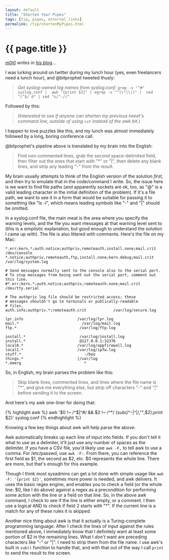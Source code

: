 ```yaml
---
layout: default
title: "Shorten Your Pipes"
tags: [tip, pipes, external_links]
permalink: /tip/shortenMyPipes.html
---
```


# {{ page.title }}

*[m0j0][1] writes in [his blog][2]...*

I was lurking around on twitter during my lunch hour (yes, even
freelancers need a lunch hour), and @bitprophet tweeted thusly:

> *Get syslog-owned log names from syslog.conf:*
> `grep -v "^#" syslog.conf | 
> awk "{print $2}" | egrep -v "^(\*|\|)" | 
> sed "/^$/ d" | sed "s/^-//"`

Followed by this:

> *(Interested to see if anyone can shorten my previous tweet's command
> line, outside of using `cut` instead of the awk bit.)*

I happen to love puzzles like this, and my lunch was almost immediately
followed by a long, boring conference call.

 @bitprophet's pipeline above is translated by my brain into the English:

> Find non-commented lines, grab the second space-delimited field, then
> filter out the ones that start with "\*" or "\|", then delete any blank
> lines, and strip any leading "\-" from the result.

My brain usually attempts to think of the English version of the solution
*first*, and then try to emulate that in the code/command I write. So,
the issue here is we want to find file paths (and apparently sockets are
ok, too, as "@" is a valid leading character in the initial definition
of the problem). If it's a file path, we want to see it in a form that
would be suitable for passing it to something like "ls -l", which means
leading symbols like "-" and "|" should be omitted.

In a syslog.conf file, the main meat is the area where you specify the
warning levels, and the file you want messages at that warning level sent
to (this is a simplistic explanation, but good enough to understand the
solution I came up with). The file is also littered with comments. Here's
the file on my Mac:

	*.err;kern.*;auth.notice;authpriv,remoteauth,install.none;mail.crit        /dev/console
	*.notice;authpriv,remoteauth,ftp,install.none;kern.debug;mail.crit    /var/log/system.log

	# Send messages normally sent to the console also to the serial port.
	# To stop messages from being sent out the serial port, comment out this line.
	#*.err;kern.*;auth.notice;authpriv,remoteauth.none;mail.crit        /dev/tty.serial

	# The authpriv log file should be restricted access; these
	# messages shouldn't go to terminals or publically-readable
	# files.
	auth.info;authpriv.*;remoteauth.crit            /var/log/secure.log

	lpr.info                        /var/log/lpr.log
	mail.*                            /var/log/mail.log
	ftp.*                            /var/log/ftp.log

	install.*                        /var/log/install.log
	install.*                        @127.0.0.1:32376
	local0.*                        /var/log/appfirewall.log
	local1.*                        /var/log/ipfw.log
	stuff.*                            -/boo
	things.*                        |/var/log
	*.emerg                            *

So, in English, my brain parses the problem like this:

> Skip blank lines, commented lines, and lines where the file name is
> "\*", and give me everything else, but strip off characters "\-" and "\|"
> before sending it to the screen.

And here's my awk one-liner for doing that:

{% highlight awk %}
awk '$0 !~ /^$|^#/ && $2 !~ /^\*/ {sub(/^-|^\|/,"",$2);print $2}' syslog.conf
{% endhighlight %}

Knowing a few key things about awk will help parse the above:

Awk automatically breaks up each line of input into fields. If you don't
tell it what to use as a delimiter, it'll just use any number of spaces
as the delimiter. If you have a CSV file, you'd likely use `awk -F,` to
tell awk to use a comma. For /etc/passwd, use `awk -F:`. From there, you
can reference the first field as $1, the second as $2, etc. $0 represents
the whole line. There are more, but that's enough for this example.

Though I think most sysadmins can get a lot done with simple usage
like `awk -F: '{print $2}'`, sometimes more power is needed, and awk
delivers. It uses the basic regex engine, and enables you to check a field
(or the whole line: $0, like I do above) against a regex as a precondition
for performing some action with the line or a field on that line. So,
in the above awk command, I check to see if the line is either empty,
or a comment. I then use a logical AND to check if field 2 starts with
"\*". If the current line is a match for any of these rules it is skipped.

Another nice thing about awk is that it actually is a Turing-complete
programming language. After I check the lines of input against the rules
mentioned above, I immediately know that I definitely want at least some
portion of $2 in the remaining lines. What I *don't* want are preceding
characters like "-" or "|". I need to strip them from the file name. I
use awk's built in `sub()` function to handle that, and with that out
of the way I call `print` to send the result to the screen.

[1]: http://www.protocolostomy.com/author/m0j0/
[2]: http://www.protocolostomy.com/2009/07/27/awk-idioms-shorten-your-pipelines-consolidate-your-tool-set/
